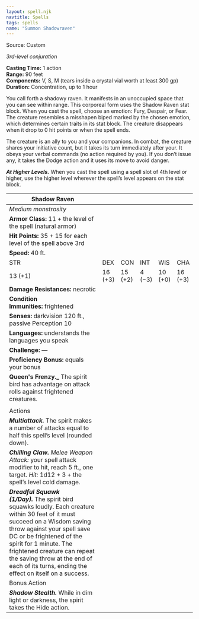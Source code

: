 ```yaml
---
layout: spell.njk
navtitle: Spells
tags: spells
name: "Summon Shadowraven"
---
```

Source: Custom

_3rd-level conjuration_

**Casting Time:** 1 action  
**Range:** 90 feet  
**Components:** V, S, M (tears inside a crystal vial worth at least 300 gp)  
**Duration:** Concentration, up to 1 hour

You call forth a shadowy raven. It manifests in an unoccupied space that you can see within range. This corporeal form uses the Shadow Raven stat block. When you cast the spell, choose an emotion: Fury, Despair, or Fear. The creature resembles a misshapen biped marked by the chosen emotion, which determines certain traits in its stat block. The creature disappears when it drop to 0 hit points or when the spell ends.

The creature is an ally to you and your companions. In combat, the creature shares your initiative count, but it takes its turn immediately after your. It obeys your verbal commands (no action required by you). If you don’t issue any, it takes the Dodge action and it uses its move to avoid danger.

**_At Higher Levels._** When you cast the spell using a spell slot of 4th level or higher, use the higher level wherever the spell’s level appears on the stat block.

| Shadow Raven                                                                                                                                                                                                                                                                                                                                   |         |         |        |         |         |
| ---------------------------------------------------------------------------------------------------------------------------------------------------------------------------------------------------------------------------------------------------------------------------------------------------------------------------------------------- | ------- | ------- | ------ | ------- | ------- |
| _Medium monstrosity_                                                                                                                                                                                                                                                                                                                           |         |         |        |         |         |
| **Armor Class:** 11 + the level of the spell (natural armor)                                                                                                                                                                                                                                                                                   |         |         |        |         |         |
| **Hit Points:** 35 + 15 for each level of the spell above 3rd                                                                                                                                                                                                                                                                                  |         |         |        |         |         |
| **Speed:** 40 ft.                                                                                                                                                                                                                                                                                                                              |         |         |        |         |         |
| STR                                                                                                                                                                                                                                                                                                                                            | DEX     | CON     | INT    | WIS     | CHA     |
| 13 (+1)                                                                                                                                                                                                                                                                                                                                        | 16 (+3) | 15 (+2) | 4 (−3) | 10 (+0) | 16 (+3) |
| **Damage Resistances:** necrotic                                                                                                                                                                                                                                                                                                               |         |         |        |         |         |
| **Condition Immunities:** frightened                                                                                                                                                                                                                                                                                                           |         |         |        |         |         |
| **Senses:** darkvision 120 ft., passive Perception 10                                                                                                                                                                                                                                                                                          |         |         |        |         |         |
| **Languages:** understands the languages you speak                                                                                                                                                                                                                                                                                             |         |         |        |         |         |
| **Challenge:** —                                                                                                                                                                                                                                                                                                                               |         |         |        |         |         |
| **Proficiency Bonus:** equals your bonus                                                                                                                                                                                                                                                                                                       |         |         |        |         |         |
| **Queen's Frenzy._** The spirit bird has advantage on attack rolls against frightened creatures.                                                                                                                                                                                                                                               |         |         |        |         |         |
|                                                                                                                                                                                                                                                                                                                                                |         |         |        |         |         |
| Actions                                                                                                                                                                                                                                                                                                                                        |         |         |        |         |         |
| **_Multiattack._** The spirit makes a number of attacks equal to half this spell’s level (rounded down).                                                                                                                                                                                                                                       |         |         |        |         |         |
| **_Chilling Claw._** _Melee Weapon Attack:_ your spell attack modifier to hit, reach 5 ft., one target. _Hit:_ 1d12 + 3 + the spell’s level cold damage.                                                                                                                                                                                       |         |         |        |         |         |
| **_Dreadful Squawk (1/Day)._** The spirit bird squawks loudly. Each creature within 30 feet of it must succeed on a Wisdom saving throw against your spell save DC or be frightened of the spirit for 1 minute. The frightened creature can repeat the saving throw at the end of each of its turns, ending the effect on itself on a success. |         |         |        |         |         |
| Bonus Action                                                                                                                                                                                                                                                                                                                                   |         |         |        |         |         |
| **_Shadow Stealth._** While in dim light or darkness, the spirit takes the Hide action.                                                                                                                                                                                                                                                        |         |         |        |         |         |